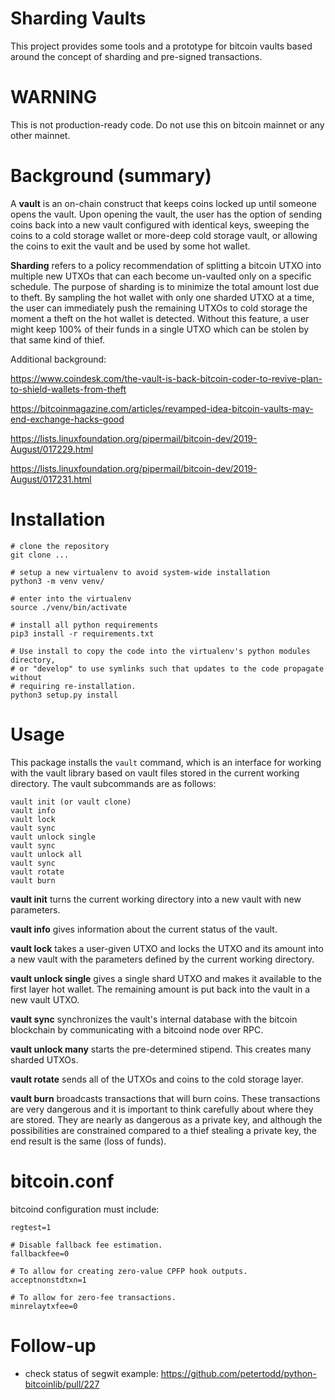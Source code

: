 # Sharding Vaults

This project provides some tools and a prototype for bitcoin vaults based
around the concept of sharding and pre-signed transactions.

# WARNING

This is not production-ready code. Do not use this on bitcoin mainnet or any other mainnet.

# Background (summary)

A **vault** is an on-chain construct that keeps coins locked up until someone
opens the vault. Upon opening the vault, the user has the option of sending
coins back into a new vault configured with identical keys, sweeping the coins
to a cold storage wallet or more-deep cold storage vault, or allowing the coins
to exit the vault and be used by some hot wallet.

**Sharding** refers to a policy recommendation of splitting a bitcoin UTXO into
multiple new UTXOs that can each become un-vaulted only on a specific schedule.
The purpose of sharding is to minimize the total amount lost due to theft. By
sampling the hot wallet with only one sharded UTXO at a time, the user can
immediately push the remaining UTXOs to cold storage the moment a theft on the
hot wallet is detected. Without this feature, a user might keep 100% of their
funds in a single UTXO which can be stolen by that same kind of thief.

Additional background:

<https://www.coindesk.com/the-vault-is-back-bitcoin-coder-to-revive-plan-to-shield-wallets-from-theft>

<https://bitcoinmagazine.com/articles/revamped-idea-bitcoin-vaults-may-end-exchange-hacks-good>

<https://lists.linuxfoundation.org/pipermail/bitcoin-dev/2019-August/017229.html>

<https://lists.linuxfoundation.org/pipermail/bitcoin-dev/2019-August/017231.html>

# Installation

```
# clone the repository
git clone ...

# setup a new virtualenv to avoid system-wide installation
python3 -m venv venv/

# enter into the virtualenv
source ./venv/bin/activate

# install all python requirements
pip3 install -r requirements.txt

# Use install to copy the code into the virtualenv's python modules directory,
# or "develop" to use symlinks such that updates to the code propagate without
# requiring re-installation.
python3 setup.py install
```

# Usage

This package installs the `vault` command, which is an interface for working
with the vault library based on vault files stored in the current working
directory. The vault subcommands are as follows:

```
vault init (or vault clone)
vault info
vault lock
vault sync
vault unlock single
vault sync
vault unlock all
vault sync
vault rotate
vault burn
```

**vault init** turns the current working directory into a new vault with new
parameters.

**vault info** gives information about the current status of the vault.

**vault lock** takes a user-given UTXO and locks the UTXO and its amount into a
new vault with the parameters defined by the current working directory.

**vault unlock single** gives a single shard UTXO and makes it available to the
first layer hot wallet. The remaining amount is put back into the vault in a
new vault UTXO.

**vault sync** synchronizes the vault's internal database with the bitcoin
blockchain by communicating with a bitcoind node over RPC.

**vault unlock many** starts the pre-determined stipend. This creates many
sharded UTXOs.

**vault rotate** sends all of the UTXOs and coins to the cold storage layer.

**vault burn** broadcasts transactions that will burn coins. These transactions
are very dangerous and it is important to think carefully about where they are
stored. They are nearly as dangerous as a private key, and although the
possibilities are constrained compared to a thief stealing a private key, the
end result is the same (loss of funds).

# bitcoin.conf

bitcoind configuration must include:

```
regtest=1

# Disable fallback fee estimation.
fallbackfee=0

# To allow for creating zero-value CPFP hook outputs.
acceptnonstdtxn=1

# To allow for zero-fee transactions.
minrelaytxfee=0
```

# Follow-up

* check status of segwit example: <https://github.com/petertodd/python-bitcoinlib/pull/227>




